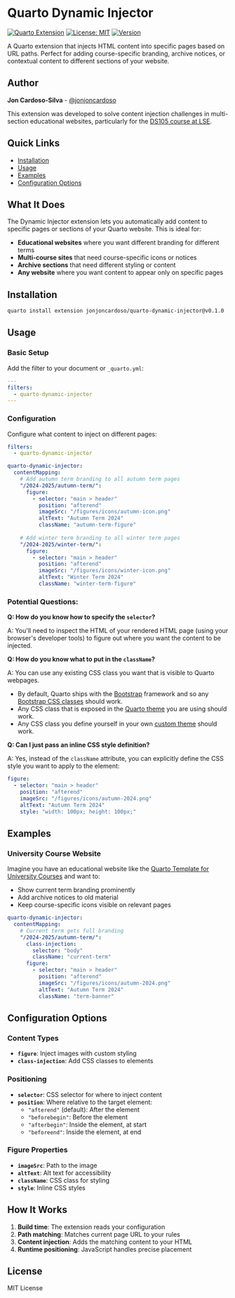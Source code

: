 # Quarto Dynamic Injector

[![Quarto Extension](https://img.shields.io/badge/Quarto-Extension-blue?style=flat&logo=quarto)](https://quarto.org/docs/extensions/)
[![License: MIT](https://img.shields.io/badge/License-MIT-yellow.svg)](https://opensource.org/licenses/MIT)
[![Version](https://img.shields.io/badge/version-0.1.0-blue.svg)](https://github.com/jonjoncardoso/quarto-dynamic-injector/releases)

A Quarto extension that injects HTML content into specific pages based on URL paths. Perfect for adding course-specific branding, archive notices, or contextual content to different sections of your website.

## Author

**Jon Cardoso-Silva** - [@jonjoncardoso](https://github.com/jonjoncardoso)

This extension was developed to solve content injection challenges in multi-section educational websites, particularly for the [DS105 course at LSE](https://lse-dsi.github.io/DS105/).

## Quick Links

- [Installation](#installation)
- [Usage](#usage)
- [Examples](#examples)
- [Configuration Options](#configuration-options)

## What It Does

The Dynamic Injector extension lets you automatically add content to specific pages or sections of your Quarto website. This is ideal for:

- **Educational websites** where you want different branding for different terms
- **Multi-course sites** that need course-specific icons or notices
- **Archive sections** that need different styling or content
- **Any website** where you want content to appear only on specific pages

## Installation

```bash
quarto install extension jonjoncardoso/quarto-dynamic-injector@v0.1.0
```

## Usage

### Basic Setup

Add the filter to your document or `_quarto.yml`:

```yaml
---
filters:
  - quarto-dynamic-injector
---
```

### Configuration

Configure what content to inject on different pages:

```yaml
filters:
  - quarto-dynamic-injector

quarto-dynamic-injector:
  contentMapping:
    # Add autumn term branding to all autumn term pages
    "/2024-2025/autumn-term/":
      figure:
        - selector: "main > header"
          position: "afterend"
          imageSrc: "/figures/icons/autumn-icon.png"
          altText: "Autumn Term 2024"
          className: "autumn-term-figure"
    
    # Add winter term branding to all winter term pages
    "/2024-2025/winter-term/":
      figure:
        - selector: "main > header"
          position: "afterend"
          imageSrc: "/figures/icons/winter-icon.png"
          altText: "Winter Term 2024"
          className: "winter-term-figure"
```

### Potential Questions:

**Q: How do you know how to specify the `selector`?**

A: You'll need to inspect the HTML of your rendered HTML page (using your browser's developer tools) to figure out where you want the content to be injected. 

**Q: How do you know what to put in the `className`?**

A: You can use any existing CSS class you want that is visible to Quarto webpages. 

* By default, Quarto ships with the [Bootstrap](https://getbootstrap.com/) framework and so any [Bootstrap CSS classes](https://www.w3schools.com/bootstrap/bootstrap_ref_all_classes.asp) should work.
* Any CSS class that is exposed in the [Quarto theme](https://quarto.org/docs/output-formats/html-themes.html) you are using should work.
* Any CSS class you define yourself in your own [custom theme](https://quarto.org/docs/output-formats/html-themes.html#custom-themes) should work.

**Q: Can I just pass an inline CSS style definition?**

A: Yes, instead of the `className` attribute, you can explicitly define the CSS style you want to apply to the element:

  ```yaml
  figure:
    - selector: "main > header"
      position: "afterend"
      imageSrc: "/figures/icons/autumn-2024.png"
      altText: "Autumn Term 2024"
      style: "width: 100px; height: 100px;"
  ```

## Examples

### University Course Website

Imagine you have an educational website like the [Quarto Template for University Courses](https://github.com/jonjoncardoso/quarto-template-for-university-courses) and want to:

- Show current term branding prominently
- Add archive notices to old material
- Keep course-specific icons visible on relevant pages

```yaml
quarto-dynamic-injector:
  contentMapping:
    # Current term gets full branding
    "/2024-2025/autumn-term/":
      class-injection:
        selector: "body"
        className: "current-term"
      figure:
        - selector: "main > header"
          position: "afterend"
          imageSrc: "/figures/icons/autumn-2024.png"
          altText: "Autumn Term 2024"
          className: "term-banner"
```

## Configuration Options

### Content Types

- **`figure`**: Inject images with custom styling
- **`class-injection`**: Add CSS classes to elements

### Positioning

- **`selector`**: CSS selector for where to inject content
- **`position`**: Where relative to the target element:
  - `"afterend"` (default): After the element
  - `"beforebegin"`: Before the element
  - `"afterbegin"`: Inside the element, at start
  - `"beforeend"`: Inside the element, at end

### Figure Properties

- **`imageSrc`**: Path to the image
- **`altText`**: Alt text for accessibility
- **`className`**: CSS class for styling
- **`style`**: Inline CSS styles

## How It Works

1. **Build time**: The extension reads your configuration
2. **Path matching**: Matches current page URL to your rules
3. **Content injection**: Adds the matching content to your HTML
4. **Runtime positioning**: JavaScript handles precise placement

## License

MIT License 